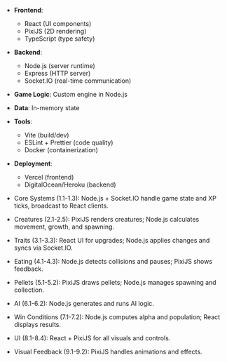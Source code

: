- **Frontend**:
  - React (UI components)
  - PixiJS (2D rendering)
  - TypeScript (type safety)
- **Backend**:
  - Node.js (server runtime)
  - Express (HTTP server)
  - Socket.IO (real-time communication)
- **Game Logic**: Custom engine in Node.js
- **Data**: In-memory state
- **Tools**:
  - Vite (build/dev)
  - ESLint + Prettier (code quality)
  - Docker (containerization)
- **Deployment**:
  - Vercel (frontend)
  - DigitalOcean/Heroku (backend)


- Core Systems (1.1-1.3): Node.js + Socket.IO handle game state and XP ticks, broadcast to React clients.
    
- Creatures (2.1-2.5): PixiJS renders creatures; Node.js calculates movement, growth, and spawning.
    
- Traits (3.1-3.3): React UI for upgrades; Node.js applies changes and syncs via Socket.IO.
    
- Eating (4.1-4.3): Node.js detects collisions and pauses; PixiJS shows feedback.
    
- Pellets (5.1-5.2): PixiJS draws pellets; Node.js manages spawning and collection.
    
- AI (6.1-6.2): Node.js generates and runs AI logic.
    
- Win Conditions (7.1-7.2): Node.js computes alpha and population; React displays results.
    
- UI (8.1-8.4): React + PixiJS for all visuals and controls.
    
- Visual Feedback (9.1-9.2): PixiJS handles animations and effects.